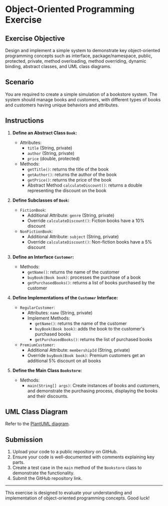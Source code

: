 # Object-Oriented Programming Exercise

## Exercise Objective
Design and implement a simple system to demonstrate key object-oriented programming concepts such as interface, package/namespace, public, protected, private, method overloading, method overriding, dynamic binding, abstract classes, and UML class diagrams.

## Scenario
You are required to create a simple simulation of a bookstore system. The system should manage books and customers, with different types of books and customers having unique behaviors and attributes.

## Instructions

1. **Define an Abstract Class `Book`:**
   - Attributes:
     - `title` (String, private)
     - `author` (String, private)
     - `price` (double, protected)
   - Methods:
     - `getTitle()`: returns the title of the book
     - `getAuthor()`: returns the author of the book
     - `getPrice()`: returns the price of the book
     - Abstract Method `calculateDiscount()`: returns a double representing the discount on the book

2. **Define Subclasses of `Book`:**
   - `FictionBook`:
     - Additional Attribute: `genre` (String, private)
     - Override `calculateDiscount()`: Fiction books have a 10% discount
   - `NonFictionBook`:
     - Additional Attribute: `subject` (String, private)
     - Override `calculateDiscount()`: Non-fiction books have a 5% discount

3. **Define an Interface `Customer`:**
   - Methods:
     - `getName()`: returns the name of the customer
     - `buyBook(Book book)`: processes the purchase of a book
     - `getPurchasedBooks()`: returns a list of books purchased by the customer

4. **Define Implementations of the `Customer` Interface:**
   - `RegularCustomer`:
     - Attributes: `name` (String, private)
     - Implement Methods:
       - `getName()`: returns the name of the customer
       - `buyBook(Book book)`: adds the book to the customer's purchased books
       - `getPurchasedBooks()`: returns the list of purchased books
   - `PremiumCustomer`:
     - Additional Attribute: `membershipId` (String, private)
     - Override `buyBook(Book book)`: Premium customers get an additional 5% discount on all books

5. **Define the Main Class `Bookstore`:**
   - Methods:
     - `main(String[] args)`: Create instances of books and customers, and demonstrate the purchasing process, displaying the books and their discounts.

## UML Class Diagram

Refer to the [PlantUML diagram](./uml/3.plantuml).

## Submission
1. Upload your code to a public repository on GitHub.
2. Ensure your code is well-documented with comments explaining key parts.
3. Create a test case in the `main` method of the `Bookstore` class to demonstrate the functionality.
4. Submit the GitHub repository link.

---

This exercise is designed to evaluate your understanding and implementation of object-oriented programming concepts. Good luck!


